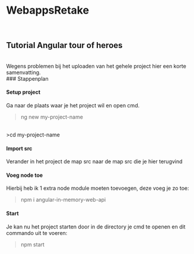 # WebappsRetake
<br>

## Tutorial Angular tour of heroes
<br>
Wegens problemen bij het uploaden van het gehele project hier een korte samenvatting.
<br>
### Stappenplan

#### Setup project
Ga naar de plaats waar je het project wil en open cmd.
<br>
>ng new my-project-name
<br>
>cd my-project-name

#### Import src
Verander in het project de map src naar de map src die je hier terugvind

#### Voeg node toe
Hierbij heb ik 1 extra node module moeten toevoegen, deze voeg je zo toe:
<br>
>npm i angular-in-memory-web-api

#### Start
Je kan nu het project starten door in de directory je cmd te openen en dit commando uit te voeren: 
<br>
>npm start

